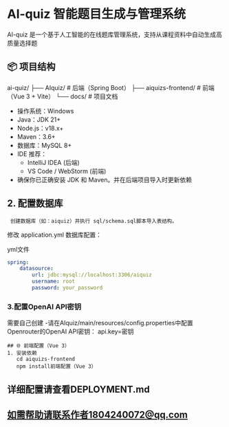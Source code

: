 # AI-quiz 智能题目生成与管理系统

AI-quiz 是一个基于人工智能的在线题库管理系统，支持从课程资料中自动生成高质量选择题

## 📦 项目结构
ai-quiz/
├── AIquiz/ # 后端（Spring Boot）
├── aiquizs-frontend/ # 前端（Vue 3 + Vite）
└── docs/ # 项目文档
- 操作系统：Windows 
- Java：JDK 21+
- Node.js：v18.x+
- Maven：3.6+
- 数据库：MySQL 8+
- IDE 推荐：
    - IntelliJ IDEA (后端)
    - VS Code / WebStorm (前端)
- 确保你已正确安装 JDK 和 Maven。并在后端项目导入时更新依赖

## 2. 配置数据库

     创建数据库（如：aiquiz）并执行 sql/schema.sql脚本导入表结构。
修改 application.yml 数据库配置：

yml文件
```yml
spring:
    datasource:
        url: jdbc:mysql://localhost:3306/aiquiz
        username: root
        password: your_password
```

### 3.配置OpenAI API密钥
需要自己创建
-请在AIquiz/main/resources/config.properties中配置Openrouter的OpenAI API密钥：
api.key=密钥

```properties
## 🌐 前端配置（Vue 3）
1. 安装依赖
   cd aiquizs-frontend
   npm install前端配置（Vue 3）
```

## 详细配置请查看DEPLOYMENT.md

## 如需帮助请联系作者1804240072@qq.com
